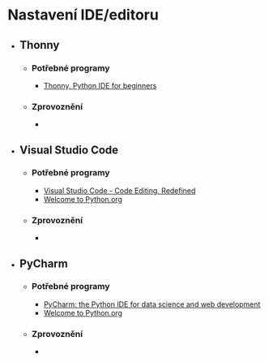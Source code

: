 # Nastavení IDE/editoru
- ## Thonny
	- ### Potřebné programy
		- [Thonny, Python IDE for beginners](https://thonny.org/)
	- ### Zprovoznění
		-
- ## Visual Studio Code
	- ### Potřebné programy
		- [Visual Studio Code - Code Editing. Redefined](https://code.visualstudio.com/)
		- [Welcome to Python.org](https://www.python.org/)
	- ### Zprovoznění
		-
- ## PyCharm
	- ### Potřebné programy
		- [PyCharm: the Python IDE for data science and web development](https://www.jetbrains.com/pycharm/)
		- [Welcome to Python.org](https://www.python.org/)
	- ### Zprovoznění
		-